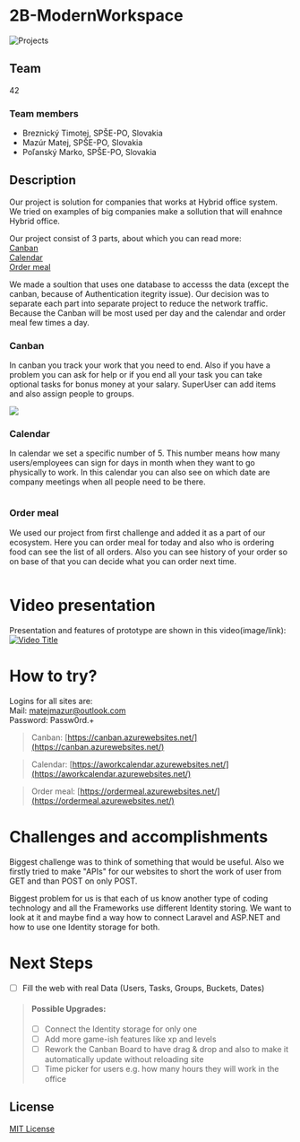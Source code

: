 # 2B-ModernWorkspace
![Projects](https://user-images.githubusercontent.com/41269745/115910456-23909300-a46d-11eb-97a0-1df7472018d4.png)

## Team

42

### Team members

- Breznický Timotej, SPŠE-PO, Slovakia
- Mazúr Matej, SPŠE-PO, Slovakia
- Poľanský Marko, SPŠE-PO, Slovakia

## Description

Our project is solution for companies that works at Hybrid office system. We tried on examples of big companies make a sollution that will enahnce Hybrid office.

Our project consist of 3 parts, about which you can read more:  
[Canban](https://github.com/42-HackKosice/2B-ModernWorkspace/blob/main/Canban/ReadMe.md)  
[Calendar](https://github.com/42-HackKosice/2B-ModernWorkspace/blob/main/Calendar/README.md)  
[Order meal](https://github.com/42-HackKosice/1B-OrderMealApp/blob/main/README.md)

We made a soultion that uses one database to accesss the data (except the canban, because of Authentication itegrity issue). Our decision was to separate each part into separate project to reduce the network traffic. Because the Canban will be most used per day and the calendar and order meal few times a day.

### Canban

In canban you track your work that you need to end. 
Also if you have a problem you can ask for help or if you end all your task you can take optional tasks for bonus money at your salary. SuperUser can add items and also assign people to groups.

![](https://user-images.githubusercontent.com/41269745/115905084-e379e200-a465-11eb-9b35-44f1d03fe6b0.png)

### Calendar

In calendar we set a specific number of 5. This number means how many users/employees can sign for days in month when they want to go physically to work. In this calendar you can also see on which date are company meetings when all people need to be there.

![]()

### Order meal

We used our project from first challenge and added it as a part of our ecosystem. Here you can order meal for today and also who is ordering food can see the list of all orders. Also you can see history of your order so on base of that you can decide what you can order next time.

![]()

# Video presentation

Presentation and features of prototype are shown in this video(image/link):
[![Video Title](https://user-images.githubusercontent.com/41269745/115922605-68242a80-a47d-11eb-8538-6be0f99270c7.png)](https://youtu.be/064sRkHrSnY)  

# How to try?

Logins for all sites are:  
Mail: matejmazur@outlook.com  
Password: Passw0rd.+  

>Canban: [https://canban.azurewebsites.net/](https://canban.azurewebsites.net/)

>Calendar: [https://aworkcalendar.azurewebsites.net/](https://aworkcalendar.azurewebsites.net/)

>Order meal: [https://ordermeal.azurewebsites.net/](https://ordermeal.azurewebsites.net/)

# Challenges and accomplishments

Biggest challenge was to think of something that would be useful. Also we firstly tried to make "APIs" for our websites to short the work of user from GET and than POST on only POST. 

Biggest problem for us is that each of us know another type of coding technology and all the Frameworks use different Identity storing. We want to look at it and maybe find a way how to connect Laravel and ASP.NET and how to use one Identity storage for both.

# Next Steps
* [ ] Fill the web with real Data (Users, Tasks, Groups, Buckets, Dates)
>#### Possible Upgrades:
>* [ ] Connect the Identity storage for only one
>* [ ] Add more game-ish features like xp and levels
>* [ ] Rework the Canban Board to have drag & drop and also to make it automatically update without reloading site
>* [ ] Time picker for users e.g. how many hours they will work in the office 

## License

[MIT License](https://github.com/42-HackKosice/2B-ModernWorkspace/blob/main/LICENSE)
